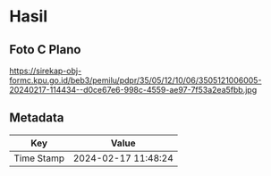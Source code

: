 # Hasil

## Foto C Plano

https://sirekap-obj-formc.kpu.go.id/beb3/pemilu/pdpr/35/05/12/10/06/3505121006005-20240217-114434--d0ce67e6-998c-4559-ae97-7f53a2ea5fbb.jpg


## Metadata

| Key        | Value               |
| ---------- | ------------------- |
| Time Stamp | 2024-02-17 11:48:24 |



